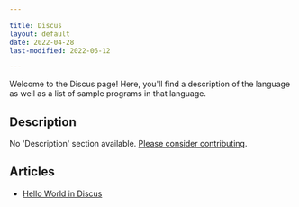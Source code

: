 ```yaml
---

title: Discus
layout: default
date: 2022-04-28
last-modified: 2022-06-12

---
```


Welcome to the Discus page! Here, you'll find a description of the language as well as a list of sample programs in that language.

## Description

No 'Description' section available. [Please consider contributing](https://github.com/TheRenegadeCoder/sample-programs-website).

## Articles

- [Hello World in Discus](https://sampleprograms.io/projects/hello-world/discus)